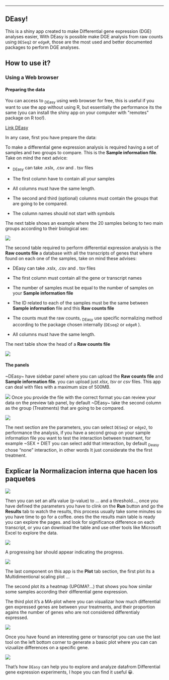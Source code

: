------------------------------------------------------------------------

## DEasy!

This is a shiny app created to make Differential gene expression (DGE)
analyses easier, With DEasy is possible make DGE analysis from raw
counts using `DESeq2` or `edgeR`, those are the most used and better
documented packages to perform DGE analyses.

## How to use it?


### Using a Web browser

#### Preparing the data

You can access to <sub>DEasy</sub> using web browser for free, this is
useful if you want to use the app without using R, but essentially the
performance its the same (you can install the shiny app on your computer with "remotes" package on R too!). 

[Link DEasy](https://posfer585.shinyapps.io/DEasy/)

In any case, first you have prepare the data:

To make a differential gene expression analysis is required having a set
of samples and two groups to compare. This is the **Sample information
file**. Take on mind the next advice:

- <sub>DEasy</sub> can take .xslx, .csv and . tsv files

<!-- -->

- The first column have to contain all your samples

- All columns must have the same length.

- The second and third (optional) columns must contain the groups that
  are going to be compared.

- The column names should not start with symbols

The next table shows an example where the 20 samples belong to two main
groups according to their biological sex:

![](images/samples_01.JPG)

The second table required to perform differential expression analysis is
the **Raw counts file** a database with all the transcripts of genes
that where found on each one of the samples, take on mind these advises:

- DEasy can take .xslx, .csv and . tsv files

- The first column must contain all the gene or transcript names

- The number of samples must be equal to the number of samples on your
  **Sample information file**

- The ID related to each of the samples must be the same between
  **Sample information** file and this **Raw counts file**

- The counts must the raw counts, <sub>DEasy</sub> use specific
  normalizing method according to the package chosen internally
  (`DEseq2` or `edgeR` ).

- All columns must have the same length.

The next table show the head of a **Raw counts file**

![](images/Counts_01.JPG)

#### The panels

\~DEasy\~ have sidebar panel where you can upload the **Raw counts
file** and **Sample information file**. you can upload just *xlsx, tsv*
or *csv* files. This app can deal with files with a maximum size of
500MB.

![](images/app_01.png) Once you provide the file with the correct format
you can review your data on the preview tab panel, by default \~DEasy\~
take the second column as the group (Treatments) that are going to be
compared.

![](images/app_02.png)

The next section are the parameters, you can select `DESeq2` or `edge2`,
to performance the analysis, if you have a second group on your sample
information file you want to test the interaction between treatment, for
example \~SEX + DIET you can select add that interaction, by default
<sub>Deasy</sub> chose “none” interaction, in other words It just
considerate the the first treatment.

## Explicar la Normalizacion interna que hacen los paquetes

![](images/app_03.png)

Then you can set an alfa value (p-value) to … and a threshold…, once you
have defined the parameters you have to clink on the **Run** button and
go the **Results** tab to watch the results, this process usually take
some minutes so you have time to go for a coffee. ones the the results
main table is ready you can explore the pages. and look for significance
difference on each transcript, or you can download the table and use
other tools like Microsoft Excel to explore the data.

![](images/app_04.png)

A progressing bar should appear indicating the progress.

![](images/app_5.png)

The last component on this app is the **Plot** tab section, the first
plot its a Multidimentional scaling plot …

The second plot its a heatmap (UPGMA?…) that shows you how similar some
samples according their differential gene expression.

The third plot it’s a MA-plot where you can visualizar how much
differential gen expressed genes are between your treatments, and their
proportion agains the number of genes who are not considered
differentialy expressed.

![](images/app_06.png)

Once you have found an interesting gene or transcript you can use the
last tool on the left bottom corner to generate a basic plot where you
can can vizualize differences on a specific gene.

![](images/app_07.png)

That’s how `DEasy` can help you to explore and analyze datafrom
Differential gene expression experiments, I hope you can find it useful
😀.
